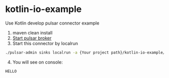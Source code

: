 # kotlin-io-example
Use Kotlin develop pulsar connector example

1. maven clean install 
2. [Start pulsar broker](https://pulsar.apache.org/docs/3.1.x/getting-started-docker/)
3. Start this connector by localrun
```sh
./pulsar-admin sinks localrun -a {Your project path}/kotlin-io-example/target/kotlin-io-example-0.0.1.nar --name test-io-kotlin --inputs test-io
```
4. You will see on console:
```log
HELLO
```